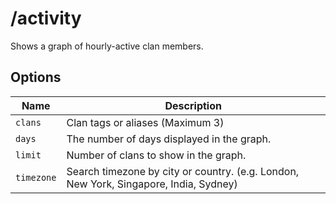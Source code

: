 # /activity

Shows a graph of hourly-active clan members.

## Options

| Name       | Description                                                                           |
| ---------- | ------------------------------------------------------------------------------------- |
| `clans`    | Clan tags or aliases (Maximum 3)                                                      |
| `days`     | The number of days displayed in the graph.                                            |
| `limit`    | Number of clans to show in the graph.                                                 |
| `timezone` | Search timezone by city or country. (e.g. London, New York, Singapore, India, Sydney) |
